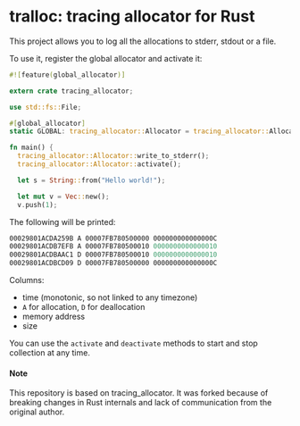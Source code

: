 # tralloc: tracing allocator for Rust

This project allows you to log all the allocations to stderr, stdout or a file.

To use it, register the global allocator and activate it:

```rust
#![feature(global_allocator)]

extern crate tracing_allocator;

use std::fs::File;

#[global_allocator]
static GLOBAL: tracing_allocator::Allocator = tracing_allocator::Allocator{};

fn main() {
  tracing_allocator::Allocator::write_to_stderr();
  tracing_allocator::Allocator::activate();

  let s = String::from("Hello world!");

  let mut v = Vec::new();
  v.push(1);
```

The following will be printed:

```rust
00029801ACDA259B A 00007FB780500000 000000000000000C
00029801ACDB7EFB A 00007FB780500010 0000000000000010
00029801ACDBAAC1 D 00007FB780500010 0000000000000010
00029801ACDBCD09 D 00007FB780500000 000000000000000C
```

Columns:

- time (monotonic, so not linked to any timezone)
- `A` for allocation, `D` for deallocation
- memory address
- size

You can use the `activate` and `deactivate` methods to start
and stop collection at any time.

#### Note

This repository is based on tracing_allocator. It was forked because of breaking changes in Rust internals and lack of communication from the original author.
